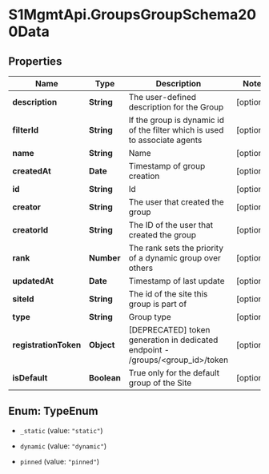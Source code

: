 # S1MgmtApi.GroupsGroupSchema200Data

## Properties
Name | Type | Description | Notes
------------ | ------------- | ------------- | -------------
**description** | **String** | The user-defined description for the Group | [optional] 
**filterId** | **String** | If the group is dynamic id of the filter which is used to associate agents | [optional] 
**name** | **String** | Name | [optional] 
**createdAt** | **Date** | Timestamp of group creation | [optional] 
**id** | **String** | Id | [optional] 
**creator** | **String** | The user that created the group | [optional] 
**creatorId** | **String** | The ID of the user that created the group | [optional] 
**rank** | **Number** | The rank sets the priority of a dynamic group over others | [optional] 
**updatedAt** | **Date** | Timestamp of last update | [optional] 
**siteId** | **String** | The id of the site this group is part of | [optional] 
**type** | **String** | Group type | [optional] 
**registrationToken** | **Object** | [DEPRECATED] token generation in dedicated endpoint - /groups/<group_id>/token | [optional] 
**isDefault** | **Boolean** | True only for the default group of the Site | [optional] 


<a name="TypeEnum"></a>
## Enum: TypeEnum


* `_static` (value: `"static"`)

* `dynamic` (value: `"dynamic"`)

* `pinned` (value: `"pinned"`)




